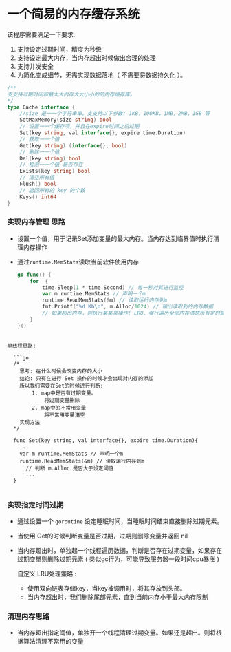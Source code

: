 # 一个简易的内存缓存系统

该程序需要满足一下要求:

1. 支持设定过期时间，精度为秒级
2. 支持设定最大内存，当内存超出时候做出合理的处理
3. 支持并发安全
4. 为简化变成细节，无需实现数据落地（ 不需要将数据持久化 ）。

```go
/** 
⽀支持过期时间和最⼤大内存⼤大⼩小的的内存缓存库。
*/ 
type Cache interface {
    //size 是⼀一个字符串串。⽀支持以下参数: 1KB，100KB，1MB，2MB，1GB 等    
    SetMaxMemory(size string) bool
    // 设置⼀一个缓存项，并且在expire时间之后过期    
    Set(key string, val interface{}, expire time.Duration)
    // 获取⼀一个值    
    Get(key string) (interface{}, bool)    
    // 删除⼀一个值    
    Del(key string) bool    
    // 检测⼀一个值 是否存在    
    Exists(key string) bool    
    // 清空所有值    
    Flush() bool    
    // 返回所有的 key 的个数
    Keys() int64 
}
```



### 实现内存管理 思路

- 设置一个值，用于记录Set添加变量的最大内存。当内存达到临界值时执行清理内存操作

- 通过`runtime.MemStats`读取当前软件使用内存

  ```go
  go func() {
      for  {
          time.Sleep(1 * time.Second) // 每一秒对其进行监控
          var m runtime.MemStats // 声明一个m
          runtime.ReadMemStats(&m) // 读取运行内存到m
          fmt.Printf("%d Kb\n", m.Alloc/1024) // 输出读取到的内存数据
          // 如果超出内存，则执行某某某操作( LRU、强行遍历全部内存清楚所有定时属性 )
      }
  }()
```
  
单线程思路:
  
  ```go
  /*
  	思考: 在什么时候会改变内存的大小
  	结论: 只有在进行 Set 操作的时候才会出现对内存的添加
  	所以我们需要在Set的时候进行判断:
  		1. map中是否有过期变量。
  			将过期变量删除
  		2. map中的不常用变量
  			将不常用变量清空
  	实现方法
  */
  
  func Set(key string, val interface{}, expire time.Duration){
   	...
  	var m runtime.MemStats // 声明一个m
  	runtime.ReadMemStats(&m) // 读取运行内存到m
      // 判断 m.Alloc 是否大于设定阈值
      ...
  }
  
```
  
  


### 实现指定时间过期

- 通过设置一个 `goroutine` 设定睡眠时间，当睡眠时间结束直接删除过期元素。

- 当使用 Get的时候判断变量是否过期，过期则删除变量并返回 nil

- 当内存超出时，单独起一个线程遍历数据，判断是否存在过期变量，如果存在过期变量则删除过期元素 ( 类似gc行为，可能导致服务器一段时间cpu暴涨 )

  

  

  自定义 LRU处理策略 :

  - 使用双向链表存储key，当key被调用时，将其存放到头部。
  - 当内存超出时，我们删除尾部元素，直到当前内存小于最大内存限制

  

  

  

  


### 清理内存思路

- 当内存超出指定阈值，单独开一个线程清理过期变量。如果还是超出。则将根据算法清理不常用的变量

  